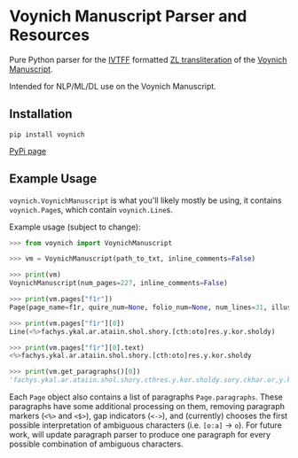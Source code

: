 # Voynich Manuscript Parser and Resources
Pure Python parser for the [IVTFF](http://www.voynich.nu/software/ivtt/IVTFF_format.pdf) formatted [ZL transliteration](http://www.voynich.nu/data/ZL_ivtff_1r.txt) of the [Voynich Manuscript](https://en.wikipedia.org/wiki/Voynich_manuscript).

Intended for NLP/ML/DL use on the Voynich Manuscript.

## Installation

`pip install voynich`

[PyPi page](https://pypi.org/project/voynich/)

## Example Usage

`voynich.VoynichManuscript` is what you'll likely mostly be using, it contains `voynich.Page`s, which contain `voynich.Line`s.

Example usage (subject to change):

```Python
>>> from voynich import VoynichManuscript

>>> vm = VoynichManuscript(path_to_txt, inline_comments=False)

>>> print(vm)
VoynichManuscript(num_pages=227, inline_comments=False)

>>> print(vm.pages["f1r"])
Page(page_name=f1r, quire_num=None, folio_num=None, num_lines=31, illust_type=None)

>>> print(vm.pages["f1r"][0])
Line(<%>fachys.ykal.ar.ataiin.shol.shory.[cth:oto]res.y.kor.sholdy)

>>> print(vm.pages["f1r"][0].text)
<%>fachys.ykal.ar.ataiin.shol.shory.[cth:oto]res.y.kor.sholdy

>>> print(vm.get_paragraphs()[0])
'fachys.ykal.ar.ataiin.shol.shory.cthres.y.kor.sholdy.sory.ckhar.or,y.kair.chtaiin.shar.ase.cthar.cthar,dansyaiir.sheky.or.ykaiin.shod.cthoary.cthes.daraiin.sysoiin.oteey.oteos,roloty.cthiar,daiin.okaiin.or.okansair,y.chear.cthaiin.cphar.cfhaiinydaraishy'
```

Each `Page` object also contains a list of paragraphs `Page.paragraphs`. These paragraphs have some additional processing on them, removing paragraph markers (`<%>` and `<$>`), gap indicators (`<->`), and (currently) chooses the first possible interpretation of ambiguous characters (i.e. `[o:a]` -> `o`). For future work, will update paragraph parser to produce one paragraph for every possible combination of ambiguous characters.
